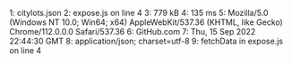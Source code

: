 1: citylots.json
2: expose.js on line 4
3: 779 kB
4: 135 ms
5: Mozilla/5.0 (Windows NT 10.0; Win64; x64) AppleWebKit/537.36 (KHTML, like Gecko) Chrome/112.0.0.0 Safari/537.36
6: GitHub.com
7: Thu, 15 Sep 2022 22:44:30 GMT
8: application/json; charset=utf-8
9: fetchData in expose.js on line 4